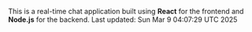 This is a real-time chat application built using **React** for the frontend and **Node.js** for the backend.
Last updated: Sun Mar  9 04:07:29 UTC 2025
